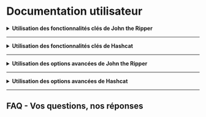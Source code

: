 # Documentation utilisateur
<details>
<summary><strong> Utilisation des fonctionnalités clés de John the Ripper</strong></summary>
  
### Fonctionnalités Clés de John the Ripper
  
 John the Ripper possède plusieurs fonctionnalités qui le distinguent des autres outils de craquage de mots de passe 

* Prise en charge de nombreux formats de hachage de mots de passe.

* Capacité à fonctionner sur différentes plateformes (Unix, Windows, macOS).

* Modularité et extensibilité grâce à sa structure de plugins.

* Utilisation de divers modes de craquage, y compris le brute force et l’attaque par dictionnaire.
</details>
<HR>
<details>
  <summary><strong> Utilisation des fonctionnalités clés de Hashcat</strong></summary>
  
### Fonctionnalités Clés de Hashcat

Hashcat offre une gamme impressionnante de fonctionnalités qui en font un outil de choix pour les experts en sécurité 

* Compatibilité: Prise en charge de nombreux algorithmes de hachage, comme MD5, SHA-1, et WPA2.
  
* Performance: Utilisation optimisée des GPU pour une vitesse de craquage accrue.
  
* Flexibilité: Modes de fonctionnement variés, incluant attaque par force brute et attaque par dictionnaire.
  
* Personnalisation: Options avancées pour personnaliser les attaques en fonction des besoins spécifiques.

</details>
<HR>
<details>
<summary><strong> Utilisation des options avancées de John the Ripper</strong></summary>

</details>
<HR>
<details>
<summary><strong> Utilisation des options avancées de Hashcat</strong></summary>
</details>
<HR>

## FAQ - Vos questions, nos réponses




